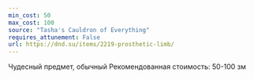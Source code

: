 ```yaml
---
min_cost: 50
max_cost: 100
source: "Tasha's Cauldron of Everything"
requires_attunement: False
url: https://dnd.su/items/2219-prosthetic-limb/
---
```


Чудесный предмет, обычный
Рекомендованная стоимость: 50-100 зм